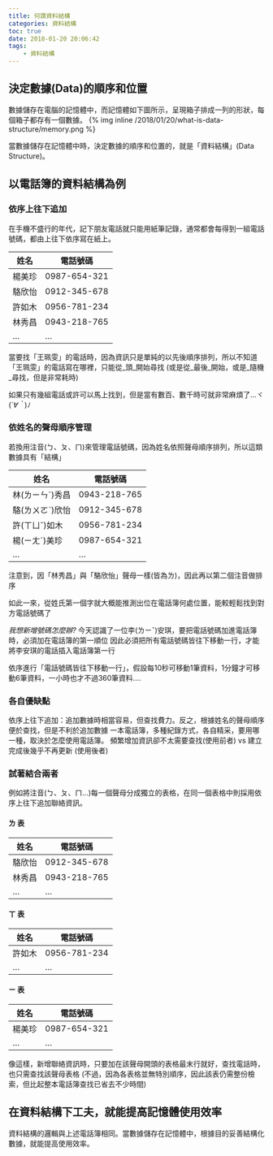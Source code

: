 ```yaml
---
title: 何謂資料結構
categories: 資料結構
toc: true
date: 2018-01-20 20:06:42
tags:
    - 資料結構
---
```

## 決定數據(Data)的順序和位置
數據儲存在電腦的記憶體中，而記憶體如下圖所示，呈現箱子排成一列的形狀，每個箱子都存有一個數據。
{% img inline /2018/01/20/what-is-data-structure/memory.png %}

當數據儲存在記憶體中時，決定數據的順序和位置的，就是「資料結構」(Data Structure)。

<!--more-->

## 以電話簿的資料結構為例
### 依序上往下追加
在手機不盛行的年代，記下朋友電話就只能用紙筆記錄，通常都會每得到一組電話號碼，都由上往下依序寫在紙上。

姓名 | 電話號碼
---------|----------
楊美珍 | 0987-654-321
駱欣怡 | 0912-345-678
許如木 | 0956-781-234
林秀昌 | 0943-218-765
… | …

當要找「王珮雯」的電話時，因為資訊只是單純的以先後順序排列，所以不知道「王珮雯」的電話寫在哪裡，只能從_頭_開始尋找
(或是從_最後_開始，或是_隨機_尋找，但是非常耗時)

如果只有幾組電話或許可以馬上找到，但是當有數百、數千時可就非常麻煩了...ヾ(*´∀｀*)ﾉ

### 依姓名的聲母順序管理
若換用注音(ㄅ、ㄆ、ㄇ)來管理電話號碼，因為姓名依照聲母順序排列，所以這類數據具有「結構」

姓名 | 電話號碼
---------|----------
林(ㄌㄧㄣˊ)秀昌 | 0943-218-765
駱(ㄌㄨㄛˋ)欣怡 | 0912-345-678
許(ㄒㄩˇ)如木 | 0956-781-234
楊(ㄧㄤˊ)美珍 | 0987-654-321
… | …

注意到，因「林秀昌」與「駱欣怡」聲母一樣(皆為ㄌ)，因此再以第二個注音做排序

如此一來，從姓氏第一個字就大概能推測出位在電話簿何處位置，能較輕鬆找到對方電話號碼了

_我想新增號碼怎麼辦?_
今天認識了一位李(ㄌㄧˇ)安琪，要把電話號碼加進電話簿時，必須加在電話簿的第一順位
因此必須把所有電話號碼皆往下移動一行，才能將李安琪的電話插入電話簿第一行

依序進行「電話號碼皆往下移動一行」，假設每10秒可移動1筆資料，1分鐘才可移動6筆資料，一小時也才不過360筆資料....

### 各自優缺點
依序上往下追加：追加數據時相當容易，但查找費力。反之，根據姓名的聲母順序便於查找，但是不利於追加數據
一本電話簿，多種紀錄方式，各自精采，要用哪一種，取決於怎麼使用電話簿。
頻繁增加資訊卻不太需要查找(使用前者) vs 建立完成後幾乎不再更新 (使用後者)

### 試著結合兩者
例如將注音(ㄅ、ㄆ、ㄇ…)每一個聲母分成獨立的表格，在同一個表格中則採用依序上往下追加聯絡資訊。

#### ㄌ 表
姓名 | 電話號碼
---------|----------
駱欣怡 | 0912-345-678
林秀昌 | 0943-218-765
… | …

#### ㄒ 表
姓名 | 電話號碼
---------|----------
許如木 | 0956-781-234
… | …

#### ㄧ 表
姓名 | 電話號碼
---------|----------
楊美珍 | 0987-654-321
… | …

像這樣，新增聯絡資訊時，只要加在該聲母開頭的表格最末行就好，查找電話時，也只需查找該聲母表格
(不過，因為各表格並無特別順序，因此該表仍需整份檢索，但比起整本電話簿查找已省去不少時間)

## 在資料結構下工夫，就能提高記憶體使用效率
資料結構的邏輯與上述電話簿相同。當數據儲存在記憶體中，根據目的妥善結構化數據，就能提高使用效率。
